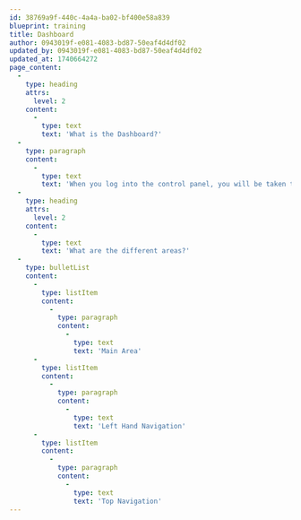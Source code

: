 ```yaml
---
id: 38769a9f-440c-4a4a-ba02-bf400e58a839
blueprint: training
title: Dashboard
author: 0943019f-e081-4083-bd87-50eaf4d4df02
updated_by: 0943019f-e081-4083-bd87-50eaf4d4df02
updated_at: 1740664272
page_content:
  -
    type: heading
    attrs:
      level: 2
    content:
      -
        type: text
        text: 'What is the Dashboard?'
  -
    type: paragraph
    content:
      -
        type: text
        text: 'When you log into the control panel, you will be taken to the dashboard.  This allows you to navigate to different areas of your website.  We have tried to make this so that the most things you need to use will be found here.'
  -
    type: heading
    attrs:
      level: 2
    content:
      -
        type: text
        text: 'What are the different areas?'
  -
    type: bulletList
    content:
      -
        type: listItem
        content:
          -
            type: paragraph
            content:
              -
                type: text
                text: 'Main Area'
      -
        type: listItem
        content:
          -
            type: paragraph
            content:
              -
                type: text
                text: 'Left Hand Navigation'
      -
        type: listItem
        content:
          -
            type: paragraph
            content:
              -
                type: text
                text: 'Top Navigation'
---
```

